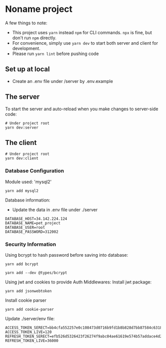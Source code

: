 # Noname project
A few things to note:
- This project uses `yarn` instead `npm` for CLI commands. `npx` is fine, but don't run `npm` directly. 
- For convenience, simply use `yarn dev` to start both server and client for development.
- Please run `yarn lint` before pushing code

## Set up at local
- Create an .env file under /server by .env.example

## The server
To start the server and auto-reload when you make changes to server-side code:
```shell
# Under project root
yarn dev:server
```

## The client
````shell
# Under project root
yarn dev:client
````

### Database Configuration
Module used: 'mysql2'
````shell
yarn add mysql2
````
Database information:
 - Update the data in .env file under ./server
````shell
DATABASE_HOST=34.142.224.124
DATABASE_NAME=pet_project
DATABASE_USER=root
DATABASE_PASSWORD=312002
````

### Security Information
Using bcrypt to hash password before saving into database:
````shell
yarn add bcrypt
````
````shell
yarn add --dev @types/bcrypt
````

Using jwt and cookies to provide Auth Middlewares:
Install jwt package:
````shell
yarn add jsonwebtoken
````
Install cookie parser
````shell
yarn add cookie-parser
````

Update ./server/env file:
````shell
ACCESS_TOKEN_SERECT=bb4cfa552257e0c108473d0716b9fd1b8b828d7bb87584c631873ea0221937f0
ACCESS_TOKEN_LIVE=120
REFRESH_TOKEN_SERECT=efb526d5326423f26274f9abc04ae61619e574b57addace4d2d1938d447bc6b5
REFRESH_TOKEN_LIVE=36000
````
